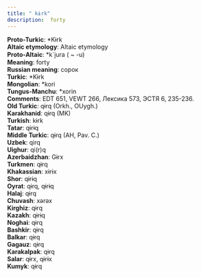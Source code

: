 ```yaml
---
title: " kɨrk"
description:  forty
---
```


<strong>Proto-Turkic</strong>:  *Kɨrk<br>
<strong>Altaic etymology</strong>:  Altaic etymology<br>
<strong> Proto-Altaic</strong>:  *k`i̯ura ( ~ -u)<br>
<strong>Meaning</strong>:  forty<br>
<strong>Russian meaning</strong>:  сорок<br>
<strong>Turkic</strong>:  *Kɨrk<br>
<strong>Mongolian</strong>:  *kori<br>
<strong>Tungus-Manchu</strong>:  *xorin<br>
<strong>Comments</strong>:  EDT 651, VEWT 266, Лексика 573, ЭСТЯ 6, 235-236.<br>
<strong>Old Turkic</strong>:  qɨrq (Orkh., OUygh.)<br>
<strong>Karakhanid</strong>:  qɨrq (MK)<br>
<strong>Turkish</strong>:  kɨrk<br>
<strong>Tatar</strong>:  qɨrɨq<br>
<strong>Middle Turkic</strong>:  qɨrq (AH, Pav. C.)<br>
<strong>Uzbek</strong>:  qirq<br>
<strong>Uighur</strong>:  qi(r)q<br>
<strong>Azerbaidzhan</strong>:  Gɨrx<br>
<strong>Turkmen</strong>:  qɨrq<br>
<strong>Khakassian</strong>:  xɨrɨx<br>
<strong>Shor</strong>:  qɨrɨq<br>
<strong>Oyrat</strong>:  qɨrq, qɨrɨq<br>
<strong>Halaj</strong>:  qɨrq<br>
<strong>Chuvash</strong>:  xǝrǝx<br>
<strong>Kirghiz</strong>:  qɨrq<br>
<strong>Kazakh</strong>:  qɨrɨq<br>
<strong>Noghai</strong>:  qɨrq<br>
<strong>Bashkir</strong>:  qɨrq<br>
<strong>Balkar</strong>:  qɨrq<br>
<strong>Gagauz</strong>:  qɨrq<br>
<strong>Karakalpak</strong>:  qɨrq<br>
<strong>Salar</strong>:  qɨrx, qɨrɨx<br>
<strong>Kumyk</strong>:  qɨrq<br>



